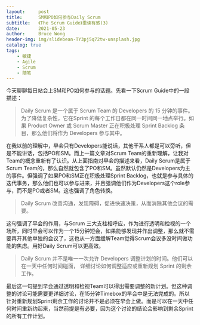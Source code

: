 ```yaml
---
layout:     post
title:      SM和PO如何参与Daily Scrum 
subtitle:   《The Scrum Guide》重读有感(3)
date:       2021-05-23
author:     Bruce Wong
header-img: img/slidebean-TY3pj5q72tw-unsplash.jpg 
catalog: true
tags:
    - 敏捷
    - Agile
    - Scrum
    - 随笔
---
```


今天聊聊每日站会上SM和PO如何参与的话题。先看一下Scrum Guide中的一段描述：  
> Daily Scrum 是一个属于 Scrum Team 的 Developers 的 15 分钟的事件。为了降低复杂性，它在Sprint 的每个工作日都在同一时间同一地点举行。如果 Product Owner 或 Scrum Master 正在积极处理 Sprint Backlog 条目，那么他们将作为 Developers 参与其中。  

在我以前的理解中，早会只有Developers能说话，其他干系人都是可以旁听，但是不能讲话，包括PO和SM。而上一篇文章对Scrum Team的重新理解，让我对Team的概念重新有了认识。从上面指南对早会的描述来看，Daily Scrum是属于Scrum Team的，那么自然就包含了PO和SM。虽然默认仍然是Developers为主的事件。但强调了如果PO和SM正在积极处理Sprint Backlog，也就是参与具体的迭代事务，那么他们也可以参与进来，并且强调他们作为Developers这个role参与，而不是PO或者SM。这也强调了角色转换。  

> Daily Scrum 改善沟通，发现障碍，促进快速决策，从而消除其他会议的需要。  

这句强调了早会的作用，与Scrum 三大支柱相呼应，作为进行透明和检视的一个场所，同时早会可以作为一个15分钟短会，如果能够发现并作出调整，那么就不需要再开其他单独的会议了，这也从一方面缓解Team觉得Scrum会议多没时间做功能的焦虑。用好Daily Scrum可以更高效。  

> Daily Scrum 并不是唯一一次允许 Developers 调整计划的时间。他们可以在一天中任何时间碰面，
详细讨论如何调整适应或重新规划 Sprint 的剩余工作。  

最后这一句提到早会通过透明和检视Team可以得出需要调整的新计划。但这种调整的讨论可能需要更详细讨论，在15分钟Timebox的早会中是无法完成的。所以针对重新规划Sprint剩余工作的讨论并不是必须在早会上做。而是可以在一天中任何时间重新约起来，当然前提是有必要，因为这个讨论的结论会影响到剩余Sprint的所有工作计划。 
